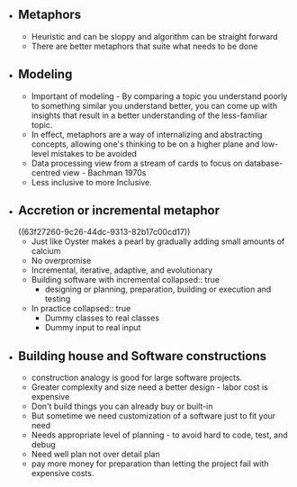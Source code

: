 - ## Metaphors
	- Heuristic and can be sloppy and algorithm can be straight forward
	- There are better metaphors that suite what needs to be done
- ## Modeling
	- Important of modeling - 
	  By comparing a topic you understand poorly to something similar you understand better, you can come up with insights that result in a better understanding of the less-familiar topic.
	- In effect, metaphors are a way of internalizing and abstracting
	  concepts, allowing one's thinking to be on a higher plane and low-level
	  mistakes to be avoided
	- Data processing view from a stream of cards to focus on database-centred view - Bachman  1970s
	- Less inclusive to more Inclusive.
- ## Accretion or incremental metaphor
  ((63f27260-9c26-44dc-9313-82b17c00cd17))
	- Just like Oyster makes a pearl by gradually adding small amounts of calcium
	- No overpromise
	- Incremental, iterative, adaptive, and evolutionary
	- Building software with incremental
	  collapsed:: true
		- designing or planning, preparation, building or execution and testing
	- In practice
	  collapsed:: true
		- Dummy classes to real classes
		- Dummy input to real input
- ## Building house and Software constructions
	- construction analogy is good for large software projects.
	- Greater complexity and size need a better design - labor cost is expensive
	- Don't build things you can already buy or built-in
	- But sometime we need customization of a software just to fit your need
	- Needs appropriate level of planning - to avoid hard to code, test, and debug
	- Need well plan not over detail plan
	- pay more money for preparation than letting the project fail with expensive costs.